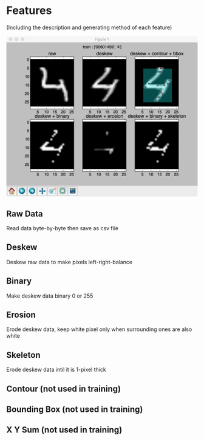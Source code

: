 # Features
(Including the description and generating method of each feature)

![train/00601459](./gitbook/images/00601459.png)

## Raw Data
Read data byte-by-byte then save as csv file

## Deskew
Deskew raw data to make pixels left-right-balance

## Binary
Make deskew data binary 0 or 255

## Erosion
Erode deskew data, keep white pixel only when surrounding ones are also white

## Skeleton
Erode deskew data intil it is 1-pixel thick

## Contour (not used in training)

## Bounding Box (not used in training)

## X Y Sum (not used in training)
